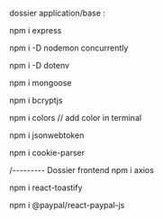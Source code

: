 dossier application/base :

npm i express

npm i -D nodemon concurrently

npm i -D dotenv

npm i mongoose

npm i bcryptjs

npm i colors  // add color in terminal

npm i jsonwebtoken

npm i cookie-parser


/--------- Dossier frontend
npm i axios

npm i react-toastify

npm i @paypal/react-paypal-js
